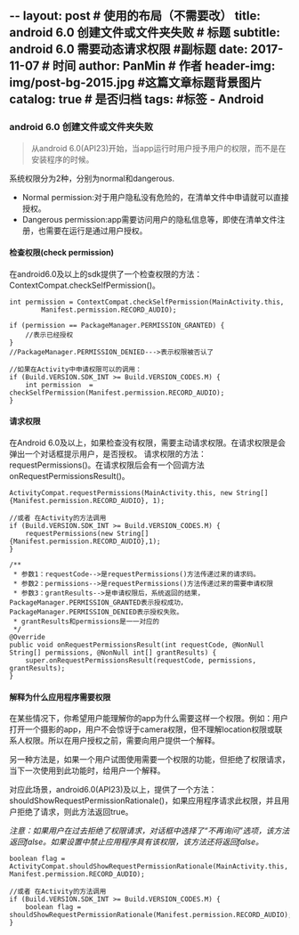 --
layout:     post                            # 使用的布局（不需要改）
title:      android 6.0 创建文件或文件夹失败              # 标题
subtitle:   android 6.0 需要动态请求权限   #副标题
date:       2017-11-07                      # 时间
author:     PanMin                              # 作者
header-img: img/post-bg-2015.jpg            #这篇文章标题背景图片
catalog: true                               # 是否归档
tags:                                       #标签
    - Android
---



### android 6.0 创建文件或文件夹失败

> 从android 6.0(API23)开始，当app运行时用户授予用户的权限，而不是在安装程序的时候。

系统权限分为2种，分别为normal和dangerous.

* Normal permission:对于用户隐私没有危险的，在清单文件中申请就可以直接授权。
* Dangerous permission:app需要访问用户的隐私信息等，即使在清单文件注册，也需要在运行是通过用户授权。


#### 检查权限(check permission)

在android6.0及以上的sdk提供了一个检查权限的方法：ContextCompat.checkSelfPermission()。
```
int permission = ContextCompat.checkSelfPermission(MainActivity.this,
        Manifest.permission.RECORD_AUDIO);

if (permission == PackageManager.PERMISSION_GRANTED) {
    //表示已经授权
}
//PackageManager.PERMISSION_DENIED--->表示权限被否认了

//如果在Activity中申请权限可以的调用：
if (Build.VERSION.SDK_INT >= Build.VERSION_CODES.M) {
    int permission  = checkSelfPermission(Manifest.permission.RECORD_AUDIO);
}
```

#### 请求权限

在Android 6.0及以上，如果检查没有权限，需要主动请求权限。在请求权限是会弹出一个对话框提示用户，是否授权。 
请求权限的方法：requestPermissions()。在请求权限后会有一个回调方法onRequestPermissionsResult()。

```
ActivityCompat.requestPermissions(MainActivity.this, new String[]{Manifest.permission.RECORD_AUDIO}, 1);

//或者 在Activity的方法调用
if (Build.VERSION.SDK_INT >= Build.VERSION_CODES.M) {
    requestPermissions(new String[]{Manifest.permission.RECORD_AUDIO},1);
}

/**
 * 参数1：requestCode-->是requestPermissions()方法传递过来的请求码。
 * 参数2：permissions-->是requestPermissions()方法传递过来的需要申请权限
 * 参数3：grantResults-->是申请权限后，系统返回的结果，PackageManager.PERMISSION_GRANTED表示授权成功，PackageManager.PERMISSION_DENIED表示授权失败。
 * grantResults和permissions是一一对应的
 */
@Override
public void onRequestPermissionsResult(int requestCode, @NonNull String[] permissions, @NonNull int[] grantResults) {
    super.onRequestPermissionsResult(requestCode, permissions, grantResults);
}
```

#### 解释为什么应用程序需要权限
在某些情况下，你希望用户能理解你的app为什么需要这样一个权限。例如：用户打开一个摄影的app，用户不会惊讶于camera权限，但不理解location权限或联系人权限。所以在用户授权之前，需要向用户提供一个解释。

另一种方法是，如果一个用户试图使用需要一个权限的功能，但拒绝了权限请求，当下一次使用到此功能时，给用户一个解释。

对应此场景，android6.0(API23)及以上，提供了一个方法：shouldShowRequestPermissionRationale()，如果应用程序请求此权限，并且用户拒绝了请求，则此方法返回true。

*注意：如果用户在过去拒绝了权限请求，对话框中选择了“不再询问”选项，该方法返回false。如果设置中禁止应用程序具有该权限，该方法还将返回false。*

```
boolean flag = ActivityCompat.shouldShowRequestPermissionRationale(MainActivity.this, Manifest.permission.RECORD_AUDIO);

//或者 在Activity的方法调用
if (Build.VERSION.SDK_INT >= Build.VERSION_CODES.M) {
    boolean flag = shouldShowRequestPermissionRationale(Manifest.permission.RECORD_AUDIO);
}
```


